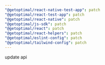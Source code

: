 ```yaml
---
"@getoptimal/react-native-test-app": patch
"@getoptimal/react-test-app": patch
"@getoptimal/react-native": patch
"@getoptimal/js-sdk": patch
"@getoptimal/react": patch
"@getoptimal/react-helpers": patch
"@getoptimal/eslint-config": patch
"@getoptimal/tailwind-config": patch
---
```


update api
